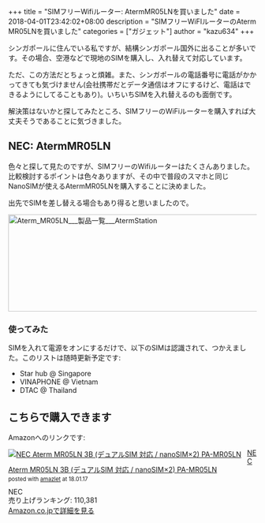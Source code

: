 +++
title = "SIMフリーWifiルーター: AtermMR05LNを買いました"
date = 2018-04-01T23:42:02+08:00
description = "SIMフリーWiFIルーターのAterm MR05LNを買いました"
categories = ["ガジェット"]
author = "kazu634"
+++

シンガポールに住んでいる私ですが、結構シンガポール国外に出ることが多いです。その場合、空港などで現地のSIMを購入し、入れ替えて対応しています。

ただ、この方法だとちょっと煩雑。また、シンガポールの電話番号に電話がかかってきても気づけません(会社携帯だとデータ通信はオフにするけど、電話はできるようにしてることもあり)。いちいちSIMを入れ替えるのも面倒です。

解決策はないかと探してみたところ、SIMフリーのWiFiルーターを購入すれば大丈夫そうであることに気づきました。

## NEC: AtermMR05LN
色々と探して見たのですが、SIMフリーのWifiルーターはたくさんありました。比較検討するポイントは色々ありますが、その中で普段のスマホと同じNanoSIMが使えるAtermMR05LNを購入することに決めました。

出先でSIMを差し替える場合もあり得ると思いましたので。

<a data-flickr-embed="true"  href="https://www.flickr.com/photos/42332031@N02/41161511511/in/dateposted/" title="Aterm_MR05LN___製品一覧___AtermStation"><img src="https://farm1.staticflickr.com/805/41161511511_01c2b81bd2_z.jpg" width="640" height="197" alt="Aterm_MR05LN___製品一覧___AtermStation"></a><script async src="//embedr.flickr.com/assets/client-code.js" charset="utf-8"></script>

### 使ってみた
SIMを入れて電源をオンにするだけで、以下のSIMは認識されて、つかえました。このリストは随時更新予定です:

- Star hub @ Singapore
- VINAPHONE @ Vietnam
- DTAC @ Thailand

## こちらで購入できます
Amazonへのリンクです:

<div class="amazlet-box" style="margin-bottom:0px;"><div class="amazlet-image" style="float:left;margin:0px 12px 1px 0px;"><a href="https://www.amazon.co.jp/exec/obidos/ASIN/B01N79SW55/simsnes-22/ref=nosim/" name="amazletlink" target="_blank"><img src="https://images-fe.ssl-images-amazon.com/images/I/31rMiOAStzL._SL160_.jpg" alt="NEC Aterm MR05LN 3B (デュアルSIM 対応 / nanoSIM×2) PA-MR05LN" style="border: none;" /></a></div><div class="amazlet-info" style="line-height:120%; margin-bottom: 10px"><div class="amazlet-name" style="margin-bottom:10px;line-height:120%"><a href="https://www.amazon.co.jp/exec/obidos/ASIN/B01N79SW55/simsnes-22/ref=nosim/" name="amazletlink" target="_blank">NEC Aterm MR05LN 3B (デュアルSIM 対応 / nanoSIM×2) PA-MR05LN</a><div class="amazlet-powered-date" style="font-size:80%;margin-top:5px;line-height:120%">posted with <a href="http://www.amazlet.com/" title="amazlet" target="_blank">amazlet</a> at 18.01.17</div></div><div class="amazlet-detail">NEC <br />売り上げランキング: 110,381<br /></div><div class="amazlet-sub-info" style="float: left;"><div class="amazlet-link" style="margin-top: 5px"><a href="https://www.amazon.co.jp/exec/obidos/ASIN/B01N79SW55/simsnes-22/ref=nosim/" name="amazletlink" target="_blank">Amazon.co.jpで詳細を見る</a></div></div></div><div class="amazlet-footer" style="clear: left"></div></div>
